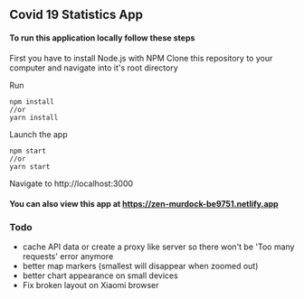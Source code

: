 ## Covid 19 Statistics App


#### To run this application locally follow these steps

First you have to install Node.js with NPM
Clone this repository to your computer and navigate into it's root directory

Run
```
npm install
//or
yarn install
```

Launch the app
```
npm start
//or
yarn start
```
Navigate to http://localhost:3000

#### You can also view this app at https://zen-murdock-be9751.netlify.app


### Todo
- cache API data or create a proxy like server so there won't be 'Too many requests' error anymore
- better map markers (smallest will disappear when zoomed out)
- better chart appearance on small devices 
- Fix broken layout on Xiaomi browser